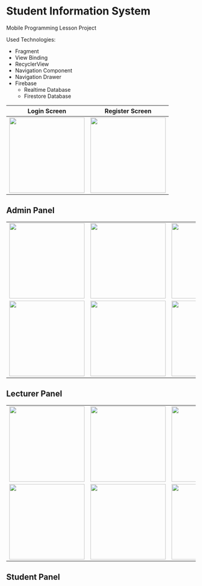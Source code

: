 # Student Information System
Mobile Programming Lesson Project

Used Technologies:

* Fragment
* View Binding
* RecyclerView
* Navigation Component
* Navigation Drawer
* Firebase
  * Realtime Database
  * Firestore Database
  
  
  
| Login Screen| Register Screen  |
| ----------- | ----------------- |
| <img src="https://user-images.githubusercontent.com/79766537/214069487-439b298b-49af-4683-ab2d-c6ef9aaa4106.png" width="200">            | <img src="https://user-images.githubusercontent.com/79766537/214069922-2c4fdb80-ac25-477c-922d-2f32d7dd21b5.png" width="200">                  |



## Admin Panel

|                   |                   |                   |                   |
| ----------------- | ----------------- | ----------------- | ----------------- |
| <img src="https://user-images.githubusercontent.com/79766537/214099719-df2f4681-cae8-4303-8b18-a75a5ceb8dc4.png" width="200"> | <img src="https://user-images.githubusercontent.com/79766537/214099895-b65564b5-d2cd-4ce8-a07e-931c419e56c1.png" width="200"> | <img src="https://user-images.githubusercontent.com/79766537/214100420-484b2b2c-166c-4eb8-b305-6fd0a4ef7945.png" width="200"> | <img src="https://user-images.githubusercontent.com/79766537/214100473-a0f30206-8212-46d8-b4ab-9e9983ef412a.png" width="200"> 
| <img src="https://user-images.githubusercontent.com/79766537/214100504-97cdba04-82ff-43a3-bef1-16a87de6eef7.png" width="200"> | <img src="https://user-images.githubusercontent.com/79766537/214100525-fc5c9432-b7c2-4821-8824-d5509eb96106.png" width="200"> | <img src="https://user-images.githubusercontent.com/79766537/214100534-fe6b0389-314e-4ac5-b2fd-cfd1459322a7.png" width="200">


## Lecturer Panel
|                   |                   |                   |                   |
| ----------------- | ----------------- | ----------------- | ----------------- |
| <img src="https://user-images.githubusercontent.com/79766537/214250469-8e491a1c-6090-4fc8-8d70-a7052a0b5be5.png" width="200"> | <img src="https://user-images.githubusercontent.com/79766537/214250483-28280d34-baa2-4f63-8add-ef971988fac1.png" width="200"> | <img src="https://user-images.githubusercontent.com/79766537/214250501-f07d89f3-37a8-4c1c-a902-c9320b876f0a.png" width="200"> | <img src="https://user-images.githubusercontent.com/79766537/214250530-c9ed6e80-d13d-457b-9baa-d24e72b4d202.png" width="200"> 
| <img src="https://user-images.githubusercontent.com/79766537/214250546-c3e7b12f-0a5f-4334-a2b0-965ab97e2c10.png" width="200"> | <img src="" width="200"> | <img src="" width="200">








## Student Panel






